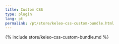 ```yaml
---
title: Custom CSS
type: plugin
lang: pt
permalink: /pt/store/keleo-css-custom-bundle.html
---
```


{% include store/keleo-css-custom-bundle.md %}
